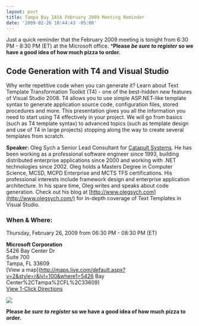 ```yaml
---
layout: post
title: Tampa Bay IASA February 2009 Meeting Reminder
date: '2009-02-26 10:44:43 -05:00'
---
```


Just a quick reminder that the February 2009 meeting is tonight from 6:30 PM - 8:30 PM (ET) at the Microsoft office. ***Please _be sure to register_ so we have a good idea of how much pizza to order.**

## Code Generation with T4 and Visual Studio

Why write repetitive code when you can generate it? Learn about Text Template Transformation Toolkit (T4) - one of the best-hidden new features of Visual Studio 2008. T4 allows you to use simple ASP.NET-like template syntax to generate application source code, configuration files, stored procedures and more. This presentation gives you all the information you need to start using T4 effectively in your project. We will go from basics (such as T4 template syntax) to advanced topics (such as template design and use of T4 in large projects) stopping along the way to create several templates from scratch.

**Speaker:** Oleg Sych a Senior Lead Consultant for [Catapult Systems](http://www.catapultsystems.com/). He has been working as a professional software engineer since 1993, building distributed enterprise applications since 2000 and working with .NET technologies since 2002. Oleg holds a Masters Degree in Computer Science, MCSD, MCPD Enterprise and MCTS TFS certifications. His professional interests include framework design and enterprise application architecture. In his spare time, Oleg writes and speaks about code generation. Check out his blog at [http://www.olegsych.com](http://www.olegsych.com/) for in-depth coverage of Text Templates in Visual Studio.

### When & Where:       
Thursday, February 26, 2009 from 06:30 PM - 08:30 PM (ET)

**Microsoft Corporation**       
5426 Bay Center Dr       
Suite 700       
Tampa, FL 33609       
[View a map](http://maps.live.com/default.aspx?v=2&style=r&lvl=100&where1=5426 Bay Center%2CTampa%2CFL%2C33609)       
[View 1-Click Directions](http://maps.live.com/OneClickDirections.aspx?rtp=%7epos.nnqny183nq2s_5426+Bay+Center+Dr%2c+Tampa%2c+FL+33609-3444___a_&rsd=27.9743215441704_-82.5470289587975_AS0iCSAOAAAAErGYACUBAAA%3d_the+north+(via+Eisenhower+Blvd+%2f+Veterans+Expy+%2f+SR-589+Toll+S)%7e27.9197090864182_-82.6097685098648_AS0iCSAOAAAAGLGYAEMAAAA%3d_the+south+(via+Howard+Frankland+Bridge+N+%2f+I-275)%7e27.9653710126877_-82.4390405416489_AS0iCSAOAAAAFrGYALwAAAA%3d_the+east+(via+I-4)%7e27.9732406139374_-82.5905799865723_AS0iCSAOAAAAErGYAH8AAAA%3d_the+west+(via+W+Courtney+Campbell+Causeway+%2f+SR-60)&mkt=en-us&FORM=LLMP)

[![](http://www.eventbrite.com/img/btn_ext/register_now.gif)](http://www.eventbrite.com/event/175213067/scottdorman)

**Please _be sure to register_ so we have a good idea of how much pizza to order.**
